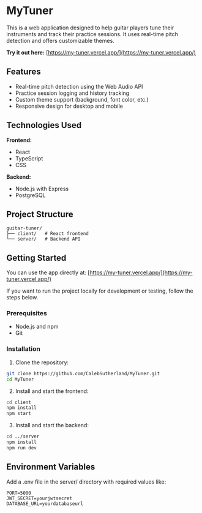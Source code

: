 # MyTuner

This is a web application designed to help guitar players tune their instruments and track their practice sessions. It uses real-time pitch detection and offers customizable themes.

**Try it out here:** [https://my-tuner.vercel.app/](https://my-tuner.vercel.app/)

## Features

- Real-time pitch detection using the Web Audio API
- Practice session logging and history tracking
- Custom theme support (background, font color, etc.)
- Responsive design for desktop and mobile

## Technologies Used

**Frontend:**
- React
- TypeScript
- CSS

**Backend:**
- Node.js with Express
- PostgreSQL

## Project Structure
```plaintext
guitar-tuner/
├── client/   # React frontend
└── server/   # Backend API
```

## Getting Started

You can use the app directly at:  [https://my-tuner.vercel.app/](https://my-tuner.vercel.app/)

If you want to run the project locally for development or testing, follow the steps below.

### Prerequisites

- Node.js and npm
- Git

### Installation

1. Clone the repository:
```bash
git clone https://github.com/CalebSutherland/MyTuner.git
cd MyTuner
```

2. Install and start the frontend:

```bash
cd client
npm install
npm start
```

3. Install and start the backend:

```bash
cd ../server
npm install
npm run dev
```

## Environment Variables

Add a .env file in the server/ directory with required values like:

```env
PORT=5000
JWT_SECRET=yourjwtsecret
DATABASE_URL=yourdatabaseurl
```